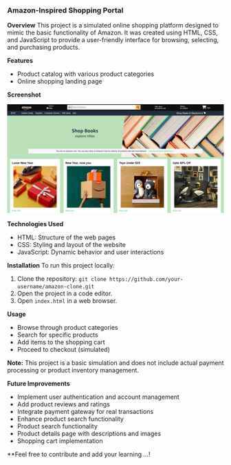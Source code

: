 
### Amazon-Inspired  Shopping Portal

**Overview**
This project is a simulated online shopping platform designed to mimic the basic functionality of Amazon. It was created using HTML, CSS, and JavaScript to provide a user-friendly interface for browsing, selecting, and purchasing products.

**Features**
* Product catalog with various product categories
* Online shopping landing page

**Screenshot**

![landing_page](screen.png)

**Technologies Used**
* HTML: Structure of the web pages
* CSS: Styling and layout of the website
* JavaScript: Dynamic behavior and user interactions


**Installation**
To run this project locally:
1. Clone the repository: `git clone https://github.com/your-username/amazon-clone.git`
2. Open the project in a code editor.
3. Open `index.html` in a web browser.

**Usage**
* Browse through product categories
* Search for specific products
* Add items to the shopping cart
* Proceed to checkout (simulated)

**Note:** This project is a basic simulation and does not include actual payment processing or product inventory management.

**Future Improvements**
* Implement user authentication and account management
* Add product reviews and ratings
* Integrate payment gateway for real transactions
* Enhance product search functionality
* Product search functionality
* Product details page with descriptions and images
* Shopping cart implementation



**Feel free to contribute and add your learning ...!
